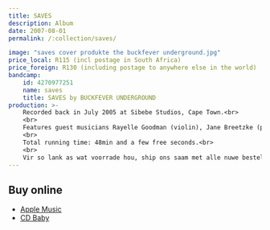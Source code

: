 ```yaml
---
title: SAVES
description: Album
date: 2007-08-01
permalink: /:collection/saves/

image: "saves cover produkte the buckfever underground.jpg"
price_local: R115 (incl postage in South Africa)
price_foreign: R130 (including postage to anywhere else in the world)
bandcamp:
    id: 4270977251
    name: saves
    title: SAVES by BUCKFEVER UNDERGROUND
production: >-
    Recorded back in July 2005 at Sibebe Studios, Cape Town.<br>
    <br>
    Features guest musicians Rayelle Goodman (violin), Jane Breetzke (piano, backing vocals) and Andre Spies (French horn).<br>
    <br>
    Total running time: 48min and a few free seconds.<br>
    <br>
    Vir so lank as wat voorrade hou, ship ons saam met alle nuwe bestellings 'n gratis The Buckfever Underground Saves badge. Even if you already have one.
---
```


## Buy online

- [Apple Music](https://itunes.apple.com/ca/album/saves/265957191)
- [CD Baby](https://store.cdbaby.com/cd/buckfeverunderground)

